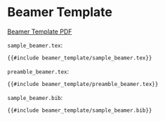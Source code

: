 # Beamer Template

[Beamer Template PDF](beamer_template/sample_beamer.pdf)

`sample_beamer.tex`:

```latex
{{#include beamer_template/sample_beamer.tex}}
```

`preamble_beamer.tex`:

```latex
{{#include beamer_template/preamble_beamer.tex}}
```

`sample_beamer.bib`:

```latex
{{#include beamer_template/sample_beamer.bib}}
```
